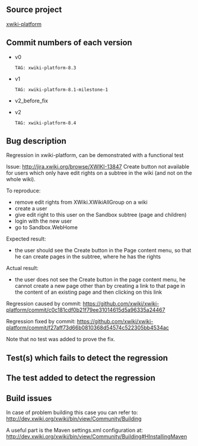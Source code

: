 Source project
--------
[xwiki-platform](https://github.com/xwiki/xwiki-platform)


Commit numbers of each version
--------
- v0

    `TAG: xwiki-platform-8.3`

- v1

    `TAG: xwiki-platform-8.1-milestone-1`

- v2_before_fix


- v2

    `TAG: xwiki-platform-8.4`


Bug description
--------
Regression in xwiki-platform, can be demonstrated with a functional test

Issue: http://jira.xwiki.org/browse/XWIKI-13847
Create button not available for users which only have edit rights on a subtree in the wiki (and not on the whole wiki).

To reproduce:
* remove edit rights from XWiki.XWikiAllGroup on a wiki
* create a user
* give edit right to this user on the Sandbox subtree (page and children)
* login with the new user
* go to Sandbox.WebHome

Expected result:
* the user should see the Create button in the Page content menu, so that he can create pages in the subtree, where he has the rights

Actual result:
* the user does not see the Create button in the page content menu, he cannot create a new page other than by creating a link to that page in the content of an existing page and then clicking on this link


Regression caused by commit: https://github.com/xwiki/xwiki-platform/commit/c0c181cdf0b21f79ee31014615d5a96335a24467

Regression fixed by commit: https://github.com/xwiki/xwiki-platform/commit/f27aff73d66b0810368d54574c522305bb4534ac

Note that no test was added to prove the fix.


Test(s) which fails to detect the regression
--------



The test added to detect the regression
--------



Build issues
-------
In case of problem building this case you can refer to:
http://dev.xwiki.org/xwiki/bin/view/Community/Building

A useful part is the Maven settings.xml configuration at:
http://dev.xwiki.org/xwiki/bin/view/Community/Building#HInstallingMaven
